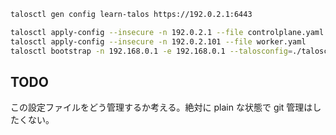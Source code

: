 ```bash
talosctl gen config learn-talos https://192.0.2.1:6443

talosctl apply-config --insecure -n 192.0.2.1 --file controlplane.yaml
talosctl apply-config --insecure -n 192.0.2.101 --file worker.yaml
talosctl bootstrap -n 192.168.0.1 -e 192.168.0.1 --talosconfig=./talosconfig
```

## TODO

この設定ファイルをどう管理するか考える。絶対に plain な状態で git 管理はしたくない。
